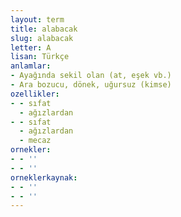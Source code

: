 ```yaml
---
layout: term
title: alabacak
slug: alabacak
letter: A
lisan: Türkçe
anlamlar:
- Ayağında sekil olan (at, eşek vb.)
- Ara bozucu, dönek, uğursuz (kimse)
ozellikler:
- - sıfat
  - ağızlardan
- - sıfat
  - ağızlardan
  - mecaz
ornekler:
- - ''
- - ''
orneklerkaynak:
- - ''
- - ''
---
```

